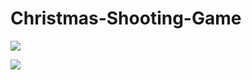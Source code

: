 # Christmas-Shooting-Game
![](https://cdn-images-1.medium.com/max/2600/1*Kw_eNThqOtF3Nu_6Kw3j-A.png)

![](https://youtu.be/pI_gwMAzGk8)
